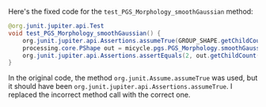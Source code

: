 Here's the fixed code for the `test_PGS_Morphology_smoothGaussian` method:

```java
@org.junit.jupiter.api.Test
void test_PGS_Morphology_smoothGaussian() {
    org.junit.jupiter.api.Assertions.assumeTrue(GROUP_SHAPE.getChildCount() == 2);
    processing.core.PShape out = micycle.pgs.PGS_Morphology.smoothGaussian(GROUP_SHAPE, 10);
    org.junit.jupiter.api.Assertions.assertEquals(2, out.getChildCount());
}
```

In the original code, the method `org.junit.Assume.assumeTrue` was used, but it should have been `org.junit.jupiter.api.Assertions.assumeTrue`. I replaced the incorrect method call with the correct one.